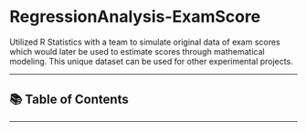# RegressionAnalysis-ExamScore
Utilized R Statistics with a team to simulate original data of exam scores which would later be used to estimate scores through mathematical modeling. This unique dataset can be used for other experimental projects.
***
## 📚 Table of Contents

***
